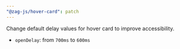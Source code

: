 ```yaml
---
"@zag-js/hover-card": patch
---
```


Change default delay values for hover card to improve accessibility.

- `openDelay`: from `700ms` to `600ms`
